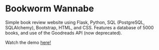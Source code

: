 # Bookworm Wannabe

Simple book review website using Flask, Python, SQL (PostgreSQL, SQLAlchemy), Bootstrap, HTML, and CSS. Features a database of 5000 books, and use of the Goodreads API (now deprecated).

Watch the demo <a href="https://www.youtube.com/watch?v=XaUTkiJLEHQ&list=PLH2wYuURvrWQskB8BvBHlLlFj8IeHopvF&index=2">here!</a>
